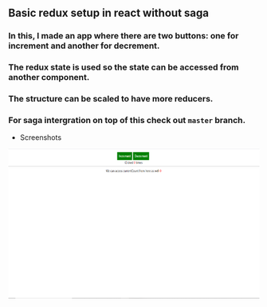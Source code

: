 ## Basic redux setup in react without saga 
### In this, I made an app where there are two buttons: one for increment and another for decrement.
### The redux state is used so the state can be accessed from another component.
### The structure can be scaled to have more reducers.

### For saga intergration on top of this check out `master` branch.

- Screenshots
<img src="./demo.png" width="600" height="300">